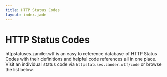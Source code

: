 ```yaml
---
title: HTTP Status Codes
layout: index.jade
---
```


# HTTP Status Codes

httpstatuses.zander.wtf is an easy to reference database of HTTP Status Codes with their definitions and helpful code references all in one place. Visit an individual status code via `httpstatuses.zander.wtf/code` or browse the list below.
